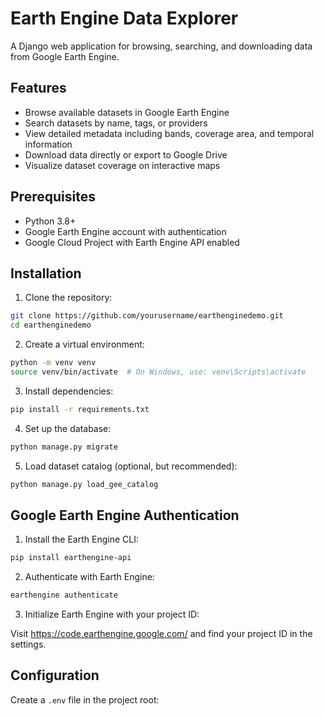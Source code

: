 # Earth Engine Data Explorer

A Django web application for browsing, searching, and downloading data from Google Earth Engine.

## Features

- Browse available datasets in Google Earth Engine
- Search datasets by name, tags, or providers
- View detailed metadata including bands, coverage area, and temporal information
- Download data directly or export to Google Drive
- Visualize dataset coverage on interactive maps

## Prerequisites

- Python 3.8+
- Google Earth Engine account with authentication
- Google Cloud Project with Earth Engine API enabled

## Installation

1. Clone the repository:

```bash
git clone https://github.com/yourusername/earthenginedemo.git
cd earthenginedemo
```

2. Create a virtual environment:

```bash
python -m venv venv
source venv/bin/activate  # On Windows, use: venv\Scripts\activate
```

3. Install dependencies:

```bash
pip install -r requirements.txt
```

4. Set up the database:

```bash
python manage.py migrate
```

5. Load dataset catalog (optional, but recommended):

```bash
python manage.py load_gee_catalog
```

## Google Earth Engine Authentication

1. Install the Earth Engine CLI:

```bash
pip install earthengine-api
```

2. Authenticate with Earth Engine:

```bash
earthengine authenticate
```

3. Initialize Earth Engine with your project ID:

Visit https://code.earthengine.google.com/ and find your project ID in the settings.

## Configuration

Create a `.env` file in the project root:
